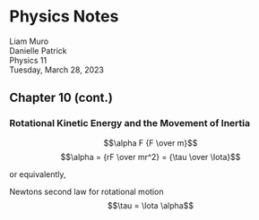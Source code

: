 # Physics Notes

Liam Muro\
Danielle Patrick\
Physics 11\
Tuesday, March 28, 2023

## Chapter 10 (cont.)

### Rotational Kinetic Energy and the Movement of Inertia

$$\alpha F {F \over m}$$
$$\alpha = {rF \over mr^2} = {\tau \over \Iota}$$

or equivalently,

Newtons second law for rotational motion
$$\tau = \Iota \alpha$$
